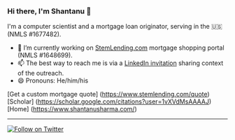 ### Hi there, I'm Shantanu 👋

I'm a computer scientist and a mortgage loan originator, serving in the 🇺🇸 (NMLS #1677482). 

- 🔭 I’m currently working on [StemLending.com](https://www.stemlending.com/quote) mortgage shopping portal (NMLS #1648699).
- 📫 The best way to reach me is via a [LinkedIn invitation](https://www.linkedin.com/in/shantanu/) sharing context of the outreach.
- 😄 Pronouns: He/him/his

[Get a custom mortgage quote] (https://www.stemlending.com/quote)
[Scholar] (https://scholar.google.com/citations?user=1vXVdMsAAAAJ)
[Home] (https://www.shantanusharma.com/)

---
[![Follow on Twitter](https://img.shields.io/twitter/follow/shantanu?label=Follow&style=social)](https://twitter.com/shantanu)
